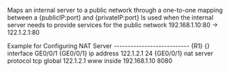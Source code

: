 Maps an internal server to a public network through a one-to-one mapping between a
{publicIP:port} and {privateIP:port}
Is used when the internal server needs to provide services for the public network
192.168.1.10:80 -> 122.1.2.1:80

Example for Configuring NAT Server
--------------------------- {R1}
{} interface GE0/0/1
{GE0/0/1} ip address 122.1.2.1 24
{GE0/0/1} nat server protocol tcp global 122.1.2.1 www inside 192.168.1.10 8080